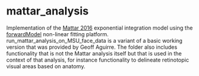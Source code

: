 # mattar_analysis
Implementation of the [Mattar 2016](https://www.cell.com/current-biology/pdf/S0960-9822(16)30419-5.pdf) exponential integration model using the [forwardModel](https://github.com/gkaguirrelab/forwardModel) non-linear fitting platform.
run_mattar_analysis_on_MSU_face_data is a variant of a basic working version that was provided by Geoff Aguirre.
The folder also includes functionality that is not the Mattar analysis itself but that is used in the context of that analysis, for instance functionality to delineate retinotopic visual areas based on anatomy.

